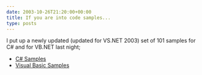 ```yaml
---
date: 2003-10-26T21:20:00+00:00
title: If you are into code samples...
type: posts
---
```

I put up a newly updated (updated for VS.NET 2003) set of 101 samples for C# and for VB.NET last night;

  * [C# Samples](http://download.microsoft.com/download/6/4/7/6474467e-b2b7-40ea-a478-1d3296e78adf/CSharp.msi)
  * [Visual Basic Samples](http://download.microsoft.com/download/6/4/7/6474467e-b2b7-40ea-a478-1d3296e78adf/VisualBasic.msi)
